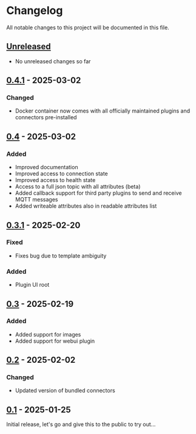 # Changelog

All notable changes to this project will be documented in this file.

## [Unreleased]
- No unreleased changes so far

## [0.4.1] - 2025-03-02
### Changed
- Docker container now comes with all officially maintained plugins and connectors pre-installed

## [0.4] - 2025-03-02
### Added
- Improved documentation
- Improved access to connection state
- Improved access to health state
- Access to a full json topic with all attributes (beta)
- Added callback support for third party plugins to send and receive MQTT messages
- Added writeable attributes also in readable attributes list

## [0.3.1] - 2025-02-20
### Fixed
- Fixes bug due to template ambiguity

### Added
- Plugin UI root

## [0.3] - 2025-02-19
### Added
- Added support for images
- Added support for webui plugin

## [0.2] - 2025-02-02
### Changed
- Updated version of bundled connectors

## [0.1] - 2025-01-25
Initial release, let's go and give this to the public to try out...

[unreleased]: https://github.com/tillsteinbach/CarConnectivity-plugin-mqtt/compare/v0.4.1...HEAD
[0.4.1]: https://github.com/tillsteinbach/CarConnectivity-plugin-mqtt/releases/tag/v0.4.1
[0.4]: https://github.com/tillsteinbach/CarConnectivity-plugin-mqtt/releases/tag/v0.4
[0.3.1]: https://github.com/tillsteinbach/CarConnectivity-plugin-mqtt/releases/tag/v0.3.1
[0.3]: https://github.com/tillsteinbach/CarConnectivity-plugin-mqtt/releases/tag/v0.3
[0.2]: https://github.com/tillsteinbach/CarConnectivity-plugin-mqtt/releases/tag/v0.2
[0.1]: https://github.com/tillsteinbach/CarConnectivity-plugin-mqtt/releases/tag/v0.1
